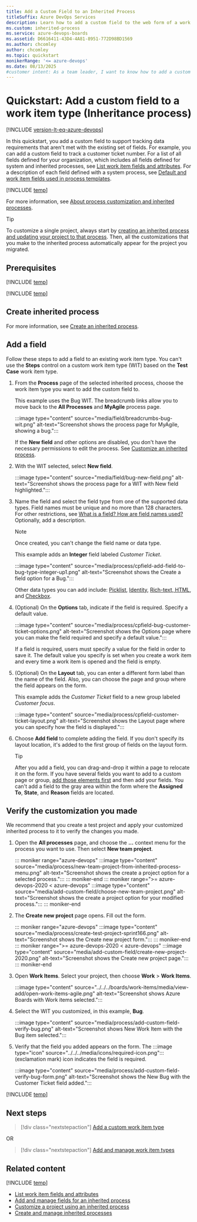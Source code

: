 ```yaml
---
title: Add a Custom Field to an Inherited Process
titleSuffix: Azure DevOps Services
description: Learn how to add a custom field to the web form of a work item type for an Inheritance process model and apply it to a project. 
ms.custom: inherited-process
ms.service: azure-devops-boards
ms.assetid: D6616411-43D4-4A81-8951-772D98BD1569  
ms.author: chcomley
author: chcomley
ms.topic: quickstart
monikerRange: '<= azure-devops'
ms.date: 08/13/2025
#customer intent: As a team leader, I want to know how to add a custom field to my work items in Azure Boards.
---
```


# Quickstart: Add a custom field to a work item type (Inheritance process)

[!INCLUDE [version-lt-eq-azure-devops](../../../includes/version-lt-eq-azure-devops.md)]

In this quickstart, you add a custom field to support tracking data requirements that aren't met with the existing set of fields. For example, you can add a custom field to track a customer ticket number. For a list of all fields defined for your organization, which includes all fields defined for system and inherited processes, see [List work item fields and attributes](../../../boards/work-items/work-item-fields.md). For a description of each field defined with a system process, see [Default and work item fields used in process templates](../../../boards/work-items/guidance/work-item-field.md). 

[!INCLUDE [temp](../includes/note-on-prem-link.md)]

For more information, see [About process customization and inherited processes](inheritance-process-model.md). 

> [!TIP]
> To customize a single project, always start by [creating an inherited process and updating your project to that process](manage-process.md). Then, all the customizations that you make to the inherited process automatically appear for the project you migrated.

## Prerequisites

[!INCLUDE [temp](../includes/process-prerequisites.md)] 

[!INCLUDE [temp](../includes/open-process-admin-context-ts.md)]

## Create inherited process

For more information, see [Create an inherited process](manage-process.md#create-an-inherited-process).

<a id="add-wit"></a>

## Add a field 

Follow these steps to add a field to an existing work item type. You can't use the **Steps** control on a custom work item type (WIT) based on the **Test Case** work item type.  

1. From the **Process** page of the selected inherited process, choose the work item type you want to add the custom field to. 

	This example uses the Bug WIT. The breadcrumb links allow you to move back to the **All Processes** and **MyAgile** process page. 

	:::image type="content" source="media/field/breadcrumbs-bug-wit.png" alt-text="Screenshot shows the process page for MyAgile, showing a bug."::: 

	If the **New field** and other options are disabled, you don't have the necessary permissions to edit the process. See [Customize an inherited process](../../../organizations/security/set-permissions-access-work-tracking.md#customize-an-inherited-process).
	
1. With the WIT selected, select **New field**.  

	:::image type="content" source="media/field/bug-new-field.png" alt-text="Screenshot shows the process page for a WIT with New field highlighted."::: 

1. Name the field and select the field type from one of the supported data types. Field names must be unique and no more than 128 characters. For other restrictions, see [What is a field? How are field names used?](inheritance-process-model.md#field-reference) Optionally, add a description.  

	> [!NOTE]
	> Once created, you can't change the field name or data type. 

	This example adds an **Integer** field labeled *Customer Ticket*. 

    :::image type="content" source="media/process/cpfield-add-field-to-bug-type-integer-up1.png" alt-text="Screenshot shows the Create a field option for a Bug.":::

	Other data types you can add include: [Picklist](customize-process-field.md#add-a-picklist), [Identity](customize-process-field.md#add-an-identity-field), [Rich-text, HTML](customize-process-field.md#add-a-rich-text-html-field), and [Checkbox](customize-process-field.md#add-a-checkbox-field).  

	<a id="options"></a>  
1. (Optional) On the **Options** tab, indicate if the field is required. Specify a default value.

	:::image type="content" source="media/process/cpfield-bug-customer-ticket-options.png" alt-text="Screenshot shows the Options page where you can make the field required and specify a default value.":::

	If a field is required, users must specify a value for the field in order to save it. The default value you specify is set when you create a work item and every time a work item is opened and the field is empty.

	<a id="layout"></a>
1. (Optional) On the **Layout** tab, you can enter a different form label than the name of the field. Also, you can choose the page and group where the field appears on the form. 

	This example adds the *Customer Ticket* field to a new group labeled *Customer focus*. 

	:::image type="content" source="media/process/cpfield-customer-ticket-layout.png" alt-text="Screenshot shows the Layout page where you can specify how the field is displayed.":::

1. Choose **Add field** to complete adding the field. If you don't specify its layout location, it's added to the first group of fields on the layout form.  

	> [!TIP]
	> After you add a field, you can drag-and-drop it within a page to relocate it on the form. If you have several fields you want to add to a custom page or group, [add those elements first](customize-process-form.md) and then add your fields. You can't add a field to the gray area within the form where the **Assigned To**, **State**, and **Reason** fields are located. 

<a id="verify">  </a>

## Verify the customization you made 

We recommend that you create a test project and apply your customized inherited process to it to verify the changes you made. 

1. Open the **All processes** page, and choose the **...** context menu for the process you want to use. Then select **New team project**.

	::: moniker range="azure-devops"
	:::image type="content" source="media/process/new-team-project-from-inherited-process-menu.png" alt-text="Screenshot shows the create a project option for a selected process."::: 
	::: moniker-end
	::: moniker range=">= azure-devops-2020 < azure-devops"
	:::image type="content" source="media/add-custom-field/choose-new-team-project.png" alt-text="Screenshot shows the create a project option for your modified process."::: 
	::: moniker-end

1. The **Create new project** page opens. Fill out the form. 

	::: moniker range="azure-devops"
	:::image type="content" source="media/process/create-test-project-sprint166.png" alt-text="Screenshot shows the Create new project form."::: 
	::: moniker-end
	::: moniker range=">= azure-devops-2020 < azure-devops"
	:::image type="content" source="media/add-custom-field/create-new-project-2020.png" alt-text="Screenshot shows the Create new project page."::: 
	::: moniker-end

1. Open **Work Items**. Select your project, then choose **Work** > **Work Items**. 

	:::image type="content" source="../../../boards/work-items/media/view-add/open-work-items-agile.png" alt-text="Screenshot shows Azure Boards with Work items selected.":::

1. Select the WIT you customized, in this example, **Bug**. 

	:::image type="content" source="media/process/add-custom-field-verify-bug.png" alt-text="Screenshot shows New Work Item with the Bug item selected."::: 

1. Verify that the field you added appears on the form. The :::image type="icon" source="../../../media/icons/required-icon.png"::: (exclamation mark) icon indicates the field is required.  

	:::image type="content" source="media/process/add-custom-field-verify-bug-form.png" alt-text="Screenshot shows the New Bug with the Customer Ticket field added."::: 

[!INCLUDE [temp](../includes/change-project-to-inherited-process.md)] 

## Next steps

> [!div class="nextstepaction"]
> [Add a custom work item type](add-custom-wit.md) 

OR

> [!div class="nextstepaction"]
> [Add and manage work item types](customize-process-work-item-type.md)

## Related content  

[!INCLUDE [temp](../includes/note-audit-log-support-process.md)]

- [List work item fields and attributes](../../../boards/work-items/work-item-fields.md)
- [Add and manage fields for an inherited process](customize-process-field.md#show-hide-field) 
- [Customize a project using an inherited process](customize-process.md)
- [Create and manage inherited processes](manage-process.md)
